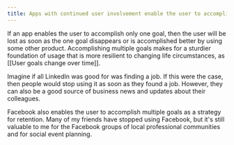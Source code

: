 ```yaml
---
title: Apps with continued user involvement enable the user to accomplish multiple goals
---
```

If an app enables the user to accomplish only one goal, then the user will be lost as soon as the one goal disappears or is accomplished better by using some other product. Accomplishing multiple goals makes for a sturdier foundation of usage that is more resilient to changing life circumstances, as [[User goals change over time]].

Imagine if all LinkedIn was good for was finding a job. If this were the case, then people would stop using it as soon as they found a job. However, they can also be a good source of business news and updates about their colleagues.

Facebook also enables the user to accomplish multiple goals as a strategy for retention. Many of my friends have stopped using Facebook, but it's still valuable to me for the Facebook groups of local professional communities and for social event planning.
